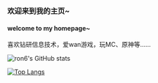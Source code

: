 ### 欢迎来到我的主页~ 
#### welcome to my homepage~

喜欢钻研信息技术，爱wan游戏，玩MC、原神等……

![ron6's GitHub stats](https://github-readme-stats.vercel.app/api?username=rong6&show_icons=true&theme=radical)

[![Top Langs](https://github-readme-stats.vercel.app/api/top-langs/?username=rong6&layout=compact&show_icons=true&theme=radical)](https://github.com/anuraghazra/github-readme-stats)
